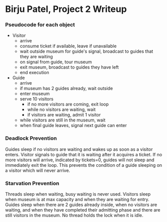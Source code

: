 # Birju Patel, Project 2 Writeup
### Pseudocode for each object
* Visitor
  * arrive
  * consume ticket if available, leave if unavailable
  * wait outside museum for guide's signal, broadcast to guides that they are waiting
  * on signal from guide, tour museum
  * exit museum, broadcast to guides they have left
  * end execution
* Guide
  * arrive
  * if museum has 2 guides already, wait outside
  * enter museum
  * serve 10 visitors
      * if no more visitors are coming, exit loop
      * while no visitors are waiting, wait
      * if visitors are waiting, admit 1 visitor
  * while visitors are still in the museum, wait
  * when final guide leaves, signal next guide can enter

### Deadlock Prevention
Guides sleep if no visitors are waiting and wakes up as soon as a visitor enters.
Visitor signals to guide that it is waiting after it acquires a ticket.
If no more visitors will arrive, indicated by tickets=0, guides will not sleep
and immediately exit the loop. This prevents the condition of a guide sleeping
on a visitor which will never arrive.

### Starvation Prevention
Threads sleep when waiting, busy waiting is never used.
Visitors sleep when museum is at max capacity and when they are waiting for entry.
Guides sleep when there are 2 guides already inside, when no visitors are waiting,
and when they have completed their admitting phase and there are still visitors in the museum.
No thread holds the lock when it is idle.
